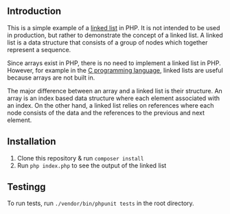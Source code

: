 ## Introduction

This is a simple example of a [linked list](https://nl.wikipedia.org/wiki/Gelinkte_lijst) in PHP. It is not intended to be used in production, but rather to demonstrate 
the concept of a linked list. A linked list is a data structure that consists of a group of nodes which together represent
a sequence. 

Since arrays exist in PHP, there is no need to implement a linked list in PHP. However, for example in the [C
programming language](https://en.wikipedia.org/wiki/C_(programming_language)), linked lists are useful because arrays are not built in.

The major difference between an array and a linked list is their structure. An array is an index based data structure 
where each element associated with an index. On the other hand, a linked list relies on references where each node consists
of the data and the references to the previous and next element.

## Installation

1. Clone this repository & run `composer install`
2. Run `php index.php` to see the output of the linked list

## Testingg

To run tests, run `./vendor/bin/phpunit tests` in the root directory.